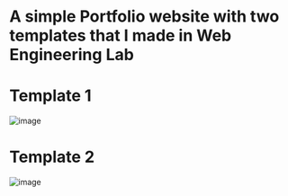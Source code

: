 # A simple Portfolio website with two templates that I made in Web Engineering Lab

# Template 1
![image](https://github.com/SyedAbdulrab/WebEngportfolio/assets/99114574/917e80b6-725a-43a1-b790-cddb1ec13962)

# Template 2
![image](https://github.com/SyedAbdulrab/WebEngportfolio/assets/99114574/65095b4a-fe23-4492-8c1a-b8de3c28f125)
